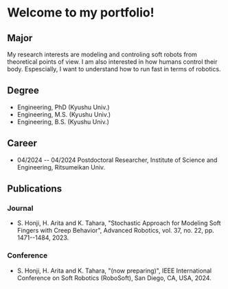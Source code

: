 # Welcome to my portfolio!

## Major
My research interests are modeling and controling soft robots from theoretical points of view.
I am also interested in how humans control their body.
Espescially, I want to understand how to run fast in terms of robotics.

## Degree
- Engineering, PhD (Kyushu Univ.)
- Engineering, M.S. (Kyushu Univ.)
- Engineering, B.S. (Kyushu Univ.)

## Career
- 04/2024 -- 04/2024 Postdoctoral Researcher, Institute of Science and Engineering, Ritsumeikan Univ.

## Publications
### Journal
- S. Honji, H. Arita and K. Tahara, "Stochastic Approach for Modeling Soft Fingers with Creep Behavior", Advanced Robotics, vol. 37, no. 22, pp. 1471--1484, 2023.

### Conference
- S. Honji, H. Arita and K. Tahara, "(now preparing)", IEEE International Conference on Soft Robotics (RoboSoft), San Diego, CA, USA, 2024.
